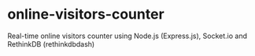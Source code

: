 # online-visitors-counter
Real-time online visitors counter using Node.js (Express.js), Socket.io and RethinkDB (rethinkdbdash)
